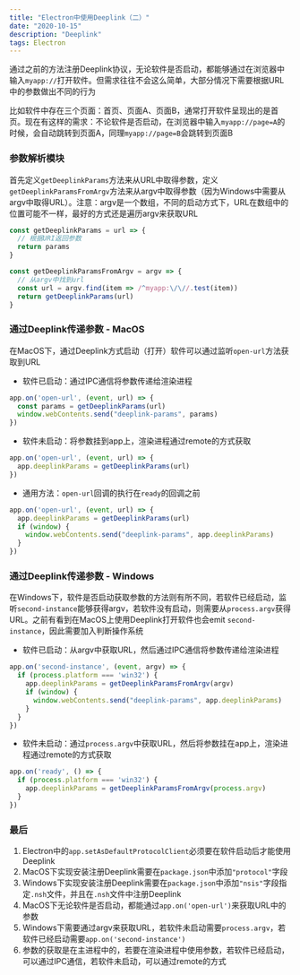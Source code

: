 ```yaml
---
title: "Electron中使用Deeplink（二）"
date: "2020-10-15"
description: "Deeplink"
tags: Electron
---
```


通过之前的方法注册Deeplink协议，无论软件是否启动，都能够通过在浏览器中输入`myapp://`打开软件。但需求往往不会这么简单，大部分情况下需要根据URL中的参数做出不同的行为

比如软件中存在三个页面：首页、页面A、页面B，通常打开软件呈现出的是首页。现在有这样的需求：不论软件是否启动，在浏览器中输入`myapp://page=A`的时候，会自动跳转到页面A，同理`myapp://page=B`会跳转到页面B

### 参数解析模块

首先定义`getDeeplinkParams`方法来从URL中取得参数，定义`getDeeplinkParamsFromArgv`方法来从argv中取得参数（因为Windows中需要从argv中取得URL）。注意：argv是一个数组，不同的启动方式下，URL在数组中的位置可能不一样，最好的方式还是遍历argv来获取URL

```javascript
const getDeeplinkParams = url => {
  // 根据URI返回参数
  return params
}

const getDeeplinkParamsFromArgv = argv => {
  // 从argv中找到url
  const url = argv.find(item => /^myapp:\/\//.test(item))
  return getDeeplinkParams(url)
}
```

### 通过Deeplink传递参数 - MacOS

在MacOS下，通过Deeplink方式启动（打开）软件可以通过监听`open-url`方法获取到URL

- 软件已启动：通过IPC通信将参数传递给渲染进程

```javascript
app.on('open-url', (event, url) => {
  const params = getDeeplinkParams(url)
  window.webContents.send("deeplink-params", params)
})
```

- 软件未启动：将参数挂到app上，渲染进程通过remote的方式获取

```javascript
app.on('open-url', (event, url) => {
  app.deeplinkParams = getDeeplinkParams(url)
})
```

- 通用方法：`open-url`回调的执行在`ready`的回调之前

```javascript
app.on('open-url', (event, url) => {
  app.deeplinkParams = getDeeplinkParams(url)
  if (window) {
    window.webContents.send("deeplink-params", app.deeplinkParams)
  }
})
```

### 通过Deeplink传递参数 - Windows

在Windows下，软件是否启动获取参数的方法则有所不同，若软件已经启动，监听`second-instance`能够获得argv，若软件没有启动，则需要从`process.argv`获得URL。之前有看到在MacOS上使用Deeplink打开软件也会emit `second-instance`，因此需要加入判断操作系统

- 软件已启动：从argv中获取URL，然后通过IPC通信将参数传递给渲染进程

```javascript
app.on('second-instance', (event, argv) => {
  if (process.platform === 'win32') {
    app.deeplinkParams = getDeeplinkParamsFromArgv(argv)
    if (window) {
      window.webContents.send("deeplink-params", app.deeplinkParams)
    }
  }
})
```

- 软件未启动：通过`process.argv`中获取URL，然后将参数挂在app上，渲染进程通过remote的方式获取

```javascript
app.on('ready', () => {
  if (process.platform === 'win32') {
    app.deeplinkParams = getDeeplinkParamsFromArgv(process.argv)
  }
})
```

### 最后

1. Electron中的`app.setAsDefaultProtocolClient`必须要在软件启动后才能使用Deeplink
2. MacOS下实现安装注册Deeplink需要在`package.json`中添加`"protocol"`字段
3. Windows下实现安装注册Deeplink需要在`package.json`中添加`"nsis"`字段指定`.nsh`文件，并且在`.nsh`文件中注册Deeplink
4. MacOS下无论软件是否启动，都能通过`app.on('open-url')`来获取URL中的参数
5. Windows下需要通过argv来获取URL，若软件未启动需要`process.argv`，若软件已经启动需要`app.on('second-instance')`
6. 参数的获取是在主进程中的，若要在渲染进程中使用参数，若软件已经启动，可以通过IPC通信，若软件未启动，可以通过remote的方式